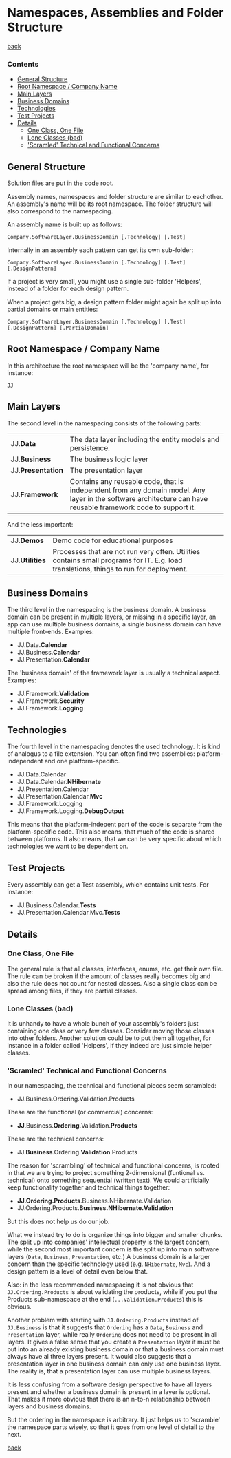 ﻿Namespaces, Assemblies and Folder Structure
===========================================

[back](.)

<h3>Contents</h3>

- [General Structure](#general-structure)
- [Root Namespace / Company Name](#root-namespace--company-name)
- [Main Layers](#main-layers)
- [Business Domains](#business-domains)
- [Technologies](#technologies)
- [Test Projects](#test-projects)
- [Details](#details)
    - [One Class, One File](#one-class-one-file)
    - [Lone Classes (bad)](#lone-classes-bad)
    - ['Scramled' Technical and Functional Concerns](#scramled-technical-and-functional-concerns)


General Structure
-----------------

Solution files are put in the code root.

Assembly names, namespaces and folder structure are similar to eachother. An assembly's name will be its root namespace. The folder structure will also correspond to the namespacing.

An assembly name is built up as follows:

    Company.SoftwareLayer.BusinessDomain [.Technology] [.Test]

Internally in an assembly each pattern can get its own sub-folder:

    Company.SoftwareLayer.BusinessDomain [.Technology] [.Test] [.DesignPattern]

If a project is very small, you might use a single sub-folder 'Helpers', instead of a folder for each design pattern.

When a project gets big, a design pattern folder might again be split up into partial domains or main entities:

    Company.SoftwareLayer.BusinessDomain [.Technology] [.Test] [.DesignPattern] [.PartialDomain]


Root Namespace / Company Name
-----------------------------

In this architecture the root namespace will be the 'company name', for instance:

    JJ


Main Layers
-----------

The second level in the namespacing consists of the following parts:

|                     |                     |
|---------------------|---------------------|
| JJ.__Data__         | The data layer including the entity models and persistence.
| JJ.__Business__     | The business logic layer
| JJ.__Presentation__ | The presentation layer
| JJ.__Framework__    | Contains any reusable code, that is independent from any domain model. Any layer in the software architecture can have reusable framework code to support it.

And the less important:

|                  |                  |
|------------------|------------------|
| JJ.__Demos__     | Demo code for educational purposes
| JJ.__Utilities__ | Processes that are not run very often. Utilities contains small programs for IT. E.g. load translations, things to run for deployment.


Business Domains
----------------

The third level in the namespacing is the business domain. A business domain can be present in multiple layers, or missing in a specific layer, an app can use multiple business domains, a single business domain can have multiple front-ends. Examples:

- JJ.Data.__Calendar__  
- JJ.Business.__Calendar__  
- JJ.Presentation.__Calendar__  

The 'business domain' of the framework layer is usually a technical aspect. Examples:

- JJ.Framework.__Validation__  
- JJ.Framework.__Security__  
- JJ.Framework.__Logging__  


Technologies
------------

The fourth level in the namespacing denotes the used technology. It is kind of analogus to a file extension. You can often find two assemblies: platform-independent and one platform-specific.

- JJ.Data.Calendar  
- JJ.Data.Calendar.__NHibernate__  
- JJ.Presentation.Calendar  
- JJ.Presentation.Calendar.__Mvc__  
- JJ.Framework.Logging  
- JJ.Framework.Logging.__DebugOutput__  

This means that the platform-indepent part of the code is separate from the platform-specific code. This also means, that much of the code is shared between platforms. It also means, that we can be very specific about which technologies we want to be dependent on.


Test Projects
-------------

Every assembly can get a Test assembly, which contains unit tests. For instance:

- JJ.Business.Calendar.__Tests__  
- JJ.Presentation.Calendar.Mvc.__Tests__  


Details
-------

### One Class, One File

The general rule is that all classes, interfaces, enums, etc. get their own file. The rule can be broken if the amount of classes really becomes big and also the rule does not count for nested classes. Also a single class can be spread among files, if they are partial classes.

### Lone Classes (bad)

It is unhandy to have a whole bunch of your assembly's folders just containing one class or very few classes. Consider moving those classes into other folders. Another solution could be to put them all together, for instance in a folder called 'Helpers', if they indeed are just simple helper classes.

### 'Scramled' Technical and Functional Concerns

In our namespacing, the technical and functional pieces seem scrambled:

- JJ.Business.Ordering.Validation.Products

These are the functional (or commercial) concerns:

- __JJ__.Business.__Ordering__.Validation.__Products__

These are the technical concerns:

- JJ.__Business__.Ordering.__Validation__.Products

The reason for 'scrambling' of technical and functional concerns, is rooted in that we are trying to project something 2-dimensional (funtional vs. technical) onto something sequential (written text). We could artificially keep functionality together and technical things together:

- __JJ.Ordering.Products__.Business.NHibernate.Validation
- JJ.Ordering.Products.__Business.NHibernate.Validation__

But this does not help us do our job.

What we instead try to do is organize things into bigger and smaller chunks. The split up into companies' intellectual property is the largest concern, while the second most important concern is the split up into main software layers (`Data`, `Business`, `Presentation`, etc.) A business domain is a larger concern than the specific technology used (e.g. `NHibernate`, `Mvc`). And a design pattern is a level of detail even below that.

Also: in the less recommended namespacing it is not obvious that `JJ.Ordering.Products` is about validating the products, while if you put the Products sub-namespace at the end (`...Validation.Products`) this is obvious.

Another problem with starting with `JJ.Ordering.Products` instead of `JJ.Business` is that it suggests that `Ordering` has a `Data`, `Business` and `Presentation` layer, while really `Ordering` does not need to be present in all layers. It gives a false sense that you create a `Presentation` layer it must be put into an already existing business domain or that a business domain must always have al three layers present. It would also suggests that a presentation layer in one business domain can only use one business layer. The reality is, that a presentation layer can use multiple business layers.

It is less confusing from a software design perspective to have all layers present and whether a business domain is present in a layer is optional. That makes it more obvious that there is an n-to-n relationship between layers and business domains.

But the ordering in the namespace is arbitrary. It just helps us to 'scramble' the namespace parts wisely, so that it goes from one level of detail to the next.

[back](.)
